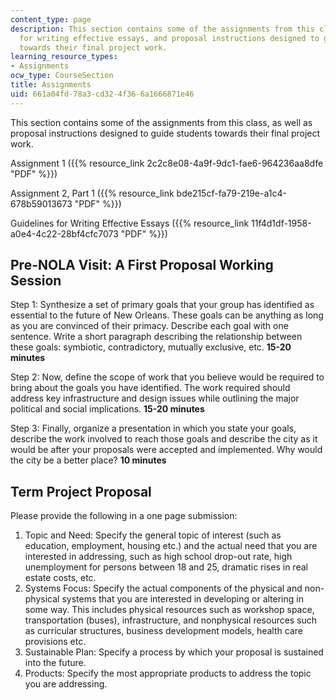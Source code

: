 ```yaml
---
content_type: page
description: This section contains some of the assignments from this class, guidelines
  for writing effective essays, and proposal instructions designed to guide students
  towards their final project work.
learning_resource_types:
- Assignments
ocw_type: CourseSection
title: Assignments
uid: 661a04fd-78a3-cd32-4f36-6a1666871e46
---
```


This section contains some of the assignments from this class, as well as proposal instructions designed to guide students towards their final project work.

Assignment 1 ({{% resource_link 2c2c8e08-4a9f-9dc1-fae6-964236aa8dfe "PDF" %}})

Assignment 2, Part 1 ({{% resource_link bde215cf-fa79-219e-a1c4-678b59013673 "PDF" %}})

Guidelines for Writing Effective Essays ({{% resource_link 11f4d1df-1958-a0e4-4c22-28bf4cfc7073 "PDF" %}})

Pre-NOLA Visit: A First Proposal Working Session
------------------------------------------------

Step 1: Synthesize a set of primary goals that your group has identified as essential to the future of New Orleans. These goals can be anything as long as you are convinced of their primacy. Describe each goal with one sentence. Write a short paragraph describing the relationship between these goals: symbiotic, contradictory, mutually exclusive, etc. **15-20 minutes**

Step 2: Now, define the scope of work that you believe would be required to bring about the goals you have identified. The work required should address key infrastructure and design issues while outlining the major political and social implications. **15-20 minutes**

Step 3: Finally, organize a presentation in which you state your goals, describe the work involved to reach those goals and describe the city as it would be after your proposals were accepted and implemented. Why would the city be a better place? **10 minutes**

Term Project Proposal
---------------------

Please provide the following in a one page submission:

1.  Topic and Need: Specify the general topic of interest (such as education, employment, housing etc.) and the actual need that you are interested in addressing, such as high school drop-out rate, high unemployment for persons between 18 and 25, dramatic rises in real estate costs, etc.
2.  Systems Focus: Specify the actual components of the physical and non-physical systems that you are interested in developing or altering in some way. This includes physical resources such as workshop space, transportation (buses), infrastructure, and nonphysical resources such as curricular structures, business development models, health care provisions etc.
3.  Sustainable Plan: Specify a process by which your proposal is sustained into the future.
4.  Products: Specify the most appropriate products to address the topic you are addressing.